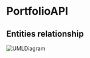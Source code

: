 # PortfolioAPI


## Entities relationship

![UMLDiagram](../PortfolioAPI/Assets/PortfolioAPPUML.jpg)

